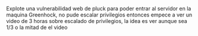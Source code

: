 Explote una vulnerabilidad web de pluck para poder entrar al servidor en la maquina Greenhock, no pude escalar privilegios entonces empece a ver un video de 3 horas sobre escalado de privilegios, la idea es ver aunque sea 1/3 o la mitad de el video 